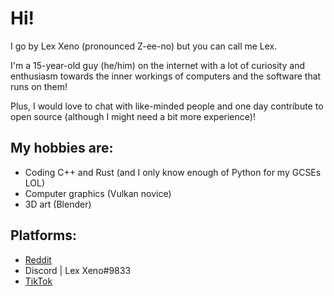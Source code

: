 # Hi!
I go by Lex Xeno (pronounced Z-ee-no) but you can call me Lex.

I'm a 15-year-old guy (he/him) on the internet with a lot of curiosity and enthusiasm towards the inner workings of computers and the software that runs on them!

Plus, I would love to chat with like-minded people and one day contribute to open source (although I might need a bit more experience)!

## My hobbies are:
* Coding C++ and Rust (and I only know enough of Python for my GCSEs LOL)
* Computer graphics (Vulkan novice)
* 3D art (Blender)

## Platforms:
* [Reddit](https://www.reddit.com/user/TheRealXeno-L/)
* Discord | Lex Xeno#9833
* [TikTok](https://www.tiktok.com/@l3xxeno)
